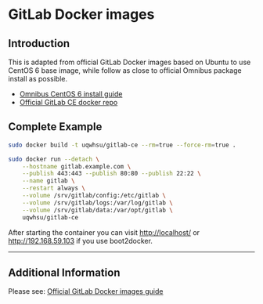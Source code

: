 # GitLab Docker images

## Introduction

This is adapted from official GitLab Docker images based on Ubuntu to use CentOS 6 base image, while follow as close to official Omnibus package install as possible.

- [Omnibus CentOS 6 install guide](https://about.gitlab.com/downloads/#centos6)
- [Official GitLab CE docker repo](https://gitlab.com/gitlab-org/gitlab-ce/tree/master)

## Complete Example

```bash
sudo docker build -t uqwhsu/gitlab-ce --rm=true --force-rm=true .

sudo docker run --detach \
    --hostname gitlab.example.com \
    --publish 443:443 --publish 80:80 --publish 22:22 \
    --name gitlab \
    --restart always \
    --volume /srv/gitlab/config:/etc/gitlab \
    --volume /srv/gitlab/logs:/var/log/gitlab \
    --volume /srv/gitlab/data:/var/opt/gitlab \
    uqwhsu/gitlab-ce
```
After starting the container you can visit <http://localhost/> or <http://192.168.59.103> if you use boot2docker.

---

## Additional Information

Please see: [Official GitLab Docker images guide](https://gitlab.com/gitlab-org/omnibus-gitlab/blob/master/doc/docker/README.md)

